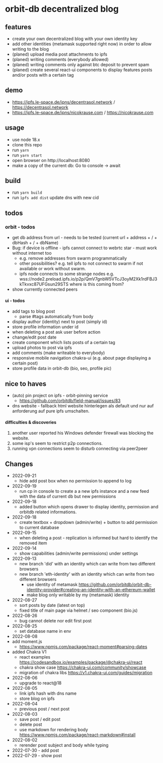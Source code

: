 # orbit-db decentralized blog
## features
- create your own decentralized blog with your own identity key
- add other identities (metamask supported right now) in order to allow writing to the blog
- (planed) upload media post attachments to ipfs
- (planed) writing comments (everybody allowed) 
- (planed) writing comments only against btc deposit to prevent spam 
- (planed) create several react-ui components to display features posts and/or posts with a certain tag

## demo
- https://ipfs.le-space.de/ipns/decentrasol.network / https://decentrasol.network 
- https://ipfs.le-space.de/ipns/nicokrause.com  / https://nicokrause.com

## usage
- use node 18.x
- clone this repo 
- run ``yarn``
- run ``yarn start``
- open browser on http://localhost:8080
- make a copy of the current db: Go to console -> await 

## build 
- run ``yarn build``
- run ``ìpfs add dist`` update dns with new cid 

## todos
### orbit - todos
- get db address from url - needs to be tested (current url + address + / + dbHash + / + dbName)
- Bug: if device is offline - ipfs cannot connect to webrtc star - must work without internet too
    - e.g. remove addresses from swarm programmatically 
    - other possibilities? e.g. tell ipfs to not connect to swarm if not available or work without swarm.
    - ipfs node connects to some strange nodes e.g. wss://node2.preload.ipfs.io/p2p/QmV7gnbW5VTcJ3oyM2Xk1rdFBJ3kTkvxc87UFGsun29STS where is this coming from?
- show currently connected peers

#### ui - todos
- add tags to blog post
    - parse #tags automatically from body
- display author (identity) next to post (simply id)
- store profile information under id
- when deleting a post ask user before action
- change/edit post date
- create component which lists posts of a certain tag 
- upload photos to post via ipfs
- add comments (make writeable to everybody)
- responsive mobile navigation chakra-ui (e.g. about page displaying a certain post)
- store profile data in orbit-db (bio, seo, profile pic)

## nice to haves
- (auto) pin project on ipfs - orbit-pinning service
    - https://github.com/orbitdb/field-manual/issues/83
- dns website - fallback html website hinterlegen als default und nur auf anforderung auf pure ipfs umschalten.

#### difficulties & discoveries
1. another user reported his Windows defender firewall was blocking the website.
2. some isp's seem to restrict p2p connections.
3. running vpn connections seem to disturb connecting via peer2peer

## Changes
- 2022-09-21
    - hide add post box when no permission to append to log
- 2022-09-19
    - run cp in console to create a a new ipfs instance and a new feed with the data of current db but new permissions
- 2022-09-18
    - added button which opens drawer to display identity, permission and orbitdb related informations.
- 2022-09-18
    - create textbox + dropdown (admin/write) + button to add permission to current database 
- 2022-09-15
   - when deleting a post - replication is informed but hard to identify the removed item
- 2022-09-14
    - show capabilities (admin/write permissions) under settings
- 2022-09-13
    - new branch 'did' with an identity which can write from two different browsers
    - new branch 'eth-identity' with an identity which can write from two different browsers
        - use identity of metamask https://github.com/orbitdb/orbit-db-identity-provider#creating-an-identity-with-an-ethereum-wallet
        - make blog only writable by my (metamask) identity
- 2022-08-27
    - sort posts by date (latest on top)
    - fixed title of main page via helmet / seo component (bio.js)
- 2022-08-26
    - bug cannot delete nor edit first post
- 2022-08-25 
    - set database name in env
- 2022-08-08
- add moment.js 
    - https://www.npmjs.com/package/react-moment#parsing-dates
- added Chakra V1 
    - react examples https://codesandbox.io/examples/package/@chakra-ui/react
    - chakra show case https://chakra-ui.com/community/showcase
    - migration of chakra libs https://v1.chakra-ui.com/guides/migration
- 2022-08-06
    - upgrade to react@18 
- 2022-08-05
    - link ipfs hash with dns name
    - store blog on ipfs 
- 2022-08-04
    - previous post / next post 
- 2022-08-03
    - save post / edit post
    - delete post
    - use markdown for rendering body https://www.npmjs.com/package/react-markdown#install
- 2022-08-02 
    - rerender post subject and body while typing 
- 2022-07-30 - add post
- 2022-07-29 - show post